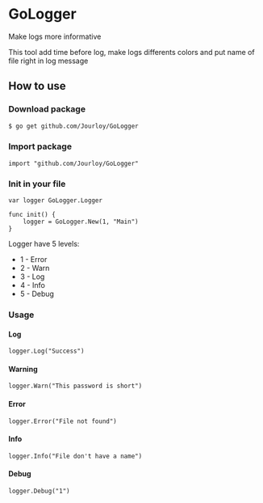 # GoLogger

Make logs more informative

This tool add time before log, make logs differents colors and put name of file right in log message

## How to use

### Download package

```bash
$ go get github.com/Jourloy/GoLogger
```

### Import package

```golang
import "github.com/Jourloy/GoLogger"
```

### Init in your file

```golang
var logger GoLogger.Logger

func init() {
    logger = GoLogger.New(1, "Main")
}
```

Logger have 5 levels:

-   1 - Error
-   2 - Warn
-   3 - Log
-   4 - Info
-   5 - Debug

### Usage

#### Log

```golang
logger.Log("Success")
```

#### Warning

```golang
logger.Warn("This password is short")
```

#### Error

```golang
logger.Error("File not found")
```

#### Info

```golang
logger.Info("File don't have a name")
```

#### Debug

```golang
logger.Debug("1")
```
